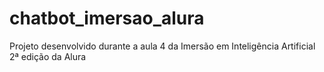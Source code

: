 # chatbot_imersao_alura
Projeto desenvolvido durante a aula 4 da Imersão em Inteligência Artificial 2ª edição da Alura 

